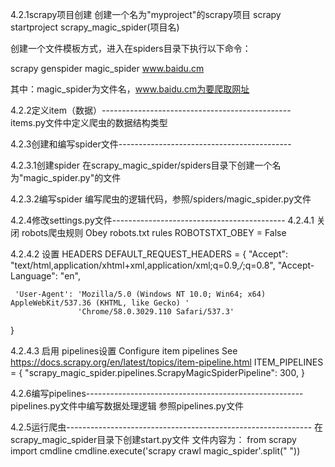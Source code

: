 4.2.1scrapy项目创建
创建一个名为"myproject"的scrapy项目
scrapy startproject scrapy_magic_spider(项目名)

创建一个文件模板方式，进入在spiders目录下执行以下命令：

scrapy genspider magic_spider www.baidu.cm

其中：magic_spider为文件名，www.baidu.cm为要爬取网址

4.2.2定义item（数据）-----------------------------------------------
items.py文件中定义爬虫的数据结构类型

4.2.3创建和编写spider文件-------------------------------------------

4.2.3.1创建spider
在scrapy_magic_spider/spiders目录下创建一个名为"magic_spider.py"的文件


4.2.3.2编写spider
编写爬虫的逻辑代码，参照/spiders/magic_spider.py文件

4.2.4修改settings.py文件-------------------------------------------
4.2.4.1 关闭 robots爬虫规则
Obey robots.txt rules
ROBOTSTXT_OBEY = False

4.2.4.2 设置 HEADERS
DEFAULT_REQUEST_HEADERS = {
     "Accept": "text/html,application/xhtml+xml,application/xml;q=0.9,*/*;q=0.8",
     "Accept-Language": "en",

     'User-Agent': 'Mozilla/5.0 (Windows NT 10.0; Win64; x64) AppleWebKit/537.36 (KHTML, like Gecko) '
                   'Chrome/58.0.3029.110 Safari/537.3'

 }

 4.2.4.3 启用 pipelines设置
 Configure item pipelines
 See https://docs.scrapy.org/en/latest/topics/item-pipeline.html
 ITEM_PIPELINES = {
    "scrapy_magic_spider.pipelines.ScrapyMagicSpiderPipeline": 300,
 }


 4.2.6编写pipelines------------------------------------------------------
 pipelines.py文件中编写数据处理逻辑 参照pipelines.py文件

 4.2.5运行爬虫-------------------------------------------------------------
 在scrapy_magic_spider目录下创建start.py文件
 文件内容为：
 from scrapy import cmdline
 cmdline.execute('scrapy crawl magic_spider'.split(" "))

